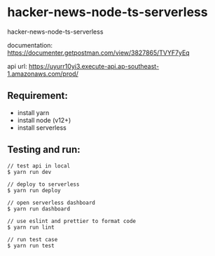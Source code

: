 # hacker-news-node-ts-serverless

hacker-news-node-ts-serverless

documentation: https://documenter.getpostman.com/view/3827865/TVYF7yEq

api url: https://uyurr10yi3.execute-api.ap-southeast-1.amazonaws.com/prod/

## Requirement:

- install yarn
- install node (v12+)
- install serverless

## Testing and run:

```
// test api in local
$ yarn run dev

// deploy to serverless
$ yarn run deploy

// open serverless dashboard
$ yarn run dashboard

// use eslint and prettier to format code
$ yarn run lint

// run test case
$ yarn run test
```
